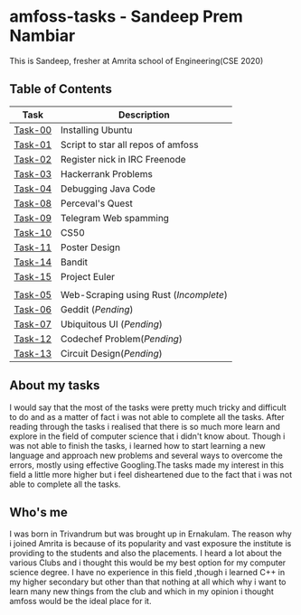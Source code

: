 # amfoss-tasks - Sandeep Prem Nambiar
This is Sandeep, fresher at Amrita school of Engineering(CSE 2020)

## Table of Contents


| Task | Description |
| --- | --- |
| <a href="https://github.com/5andeepNambiar/amfoss-tasks/tree/master/Task-00">Task-00</a> | Installing Ubuntu |
| <a href="https://github.com/5andeepNambiar/amfoss-tasks/tree/master/Task-01">Task-01</a> | Script to star all repos of amfoss |
| <a href="https://github.com/5andeepNambiar/amfoss-tasks/tree/master/Task-02">Task-02</a> | Register nick in IRC Freenode |
| <a href="https://github.com/5andeepNambiar/amfoss-tasks/tree/master/Task-03">Task-03</a> | Hackerrank Problems | 
| <a href="https://github.com/5andeepNambiar/amfoss-tasks/tree/master/Task-04">Task-04</a> | Debugging Java Code |
| <a href="https://github.com/5andeepNambiar/amfoss-tasks/tree/master/Task-08">Task-08</a> | Perceval's Quest |
| <a href="https://github.com/5andeepNambiar/amfoss-tasks/tree/master/Task-09">Task-09</a> | Telegram Web spamming |
| <a href="https://github.com/5andeepNambiar/amfoss-tasks/tree/master/Task-10">Task-10</a> | CS50 | 
| <a href="https://github.com/5andeepNambiar/amfoss-tasks/tree/master/Task-11">Task-11</a> | Poster Design |
| <a href="https://github.com/5andeepNambiar/amfoss-tasks/tree/master/Task-14">Task-14</a> | Bandit | 
| <a href="https://github.com/5andeepNambiar/amfoss-tasks/tree/master/Task-15">Task-15</a> | Project Euler | 
|  |  |
| <a href="https://github.com/5andeepNambiar/amfoss-tasks/tree/master/Task-05">Task-05</a> | Web-Scraping using Rust (*Incomplete*) |
| <a href="https://github.com/5andeepNambiar/amfoss-tasks/tree/master/Task-06">Task-06</a> | Geddit (*Pending*) |
| <a href="https://github.com/5andeepNambiar/amfoss-tasks/tree/master/Task-07">Task-07</a> | Ubiquitous UI (*Pending*) |
| <a href="https://github.com/5andeepNambiar/amfoss-tasks/tree/master/Task-12">Task-12</a> | Codechef Problem(*Pending*) | 
| <a href="https://github.com/5andeepNambiar/amfoss-tasks/tree/master/Task-13">Task-13</a> | Circuit Design(*Pending*) | 


## About my tasks

I would say that the most of the tasks were pretty much tricky and difficult to do and as a matter of fact i was not able to complete all the tasks. After reading through the tasks i realised that there is so much more learn and explore in the field of computer science that i didn't know about. Though i was not able to finish the tasks, i learned how to start learning a new language and approach new problems and several ways to overcome the errors, mostly using effective Googling.The tasks made my interest in this field a little more higher but i feel disheartened due to the fact that i was not able to complete all the tasks.

## Who's me
I was born in Trivandrum but was brought up in Ernakulam. The reason why i joined Amrita is because of its popularity and vast exposure the institute is providing to the students and also the placements. I heard a lot about the various Clubs and i thought this would be my best option for my computer science degree. I have no experience in this field ,though i learned C++ in my higher secondary but other than that nothing at all which why i want to learn many new things from the club and which in my opinion i thought amfoss would be the ideal place for it.
